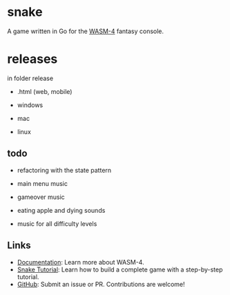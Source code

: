 # snake

A game written in Go for the [WASM-4](https://wasm4.org) fantasy console.

# releases

in folder release

- .html (web, mobile)

- windows

- mac

- linux


## todo

- refactoring with the state pattern

- main menu music

- gameover music

- eating apple and dying sounds

- music for all difficulty levels
  

## Links

- [Documentation](https://wasm4.org/docs): Learn more about WASM-4.
- [Snake Tutorial](https://wasm4.org/docs/tutorials/snake/goal): Learn how to build a complete game
  with a step-by-step tutorial.
- [GitHub](https://github.com/aduros/wasm4): Submit an issue or PR. Contributions are welcome!
